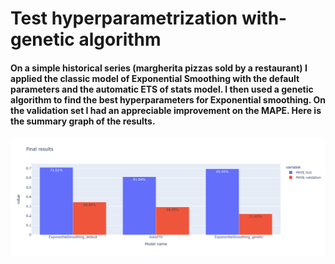 # Test hyperparametrization with-genetic algorithm

#### On a simple historical series (margherita pizzas sold by a restaurant) I applied the classic model of Exponential Smoothing with the default parameters and the automatic ETS of stats model. I then used a genetic algorithm to find the best hyperparameters for Exponential smoothing. On the validation set I had an appreciable improvement on the MAPE. Here is the summary graph of the results.
![Image](final_results.png?raw=true)
